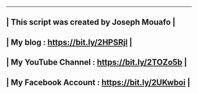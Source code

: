 -----------------------------------------------------------------------------------
| This script was created by Joseph Mouafo                                         |
-----------------------------------------------------------------------------------
| My blog : https://bit.ly/2HPSRjl                                                 |
-----------------------------------------------------------------------------------
| My YouTube Channel : https://bit.ly/2TOZo5b                                      |
-----------------------------------------------------------------------------------
| My Facebook Account : https://bit.ly/2UKwboi                                    |
-----------------------------------------------------------------------------------